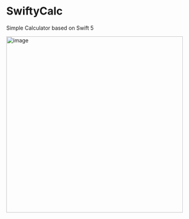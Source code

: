 # SwiftyCalc
Simple Calculator based on Swift 5

<img width="466" alt="image" src="https://user-images.githubusercontent.com/44097057/58080985-e5bdcc80-7bbc-11e9-8586-3a5065019f77.png">
